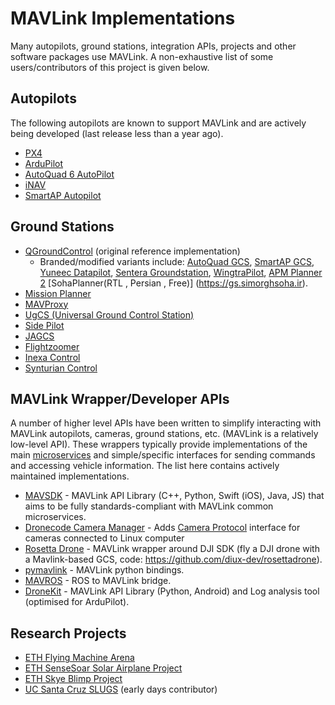 # MAVLink Implementations

Many autopilots, ground stations, integration APIs, projects and other software packages use MAVLink. 
A non-exhaustive list of some users/contributors of this project is given below.

## Autopilots

The following autopilots are known to support MAVLink and are actively being developed (last release less than a year ago).

* [PX4](http://px4.io/)
* [ArduPilot](http://ardupilot.org/)
* [AutoQuad 6 AutoPilot](http://autoquad.org)
* [iNAV](https://github.com/iNavFlight/inav/wiki)
* [SmartAP Autopilot](http://www.sky-drones.com/)

## Ground Stations

* [QGroundControl](http://qgroundcontrol.com/) (original reference implementation)
  * Branded/modified variants include: [AutoQuad GCS](http://autoquad.org/software-downloads/?category=2), [SmartAP GCS](http://sky-drones.com/smartap-gcs), [Yuneec Datapilot](http://us.yuneec.com/comm-en-datapilot), [Sentera Groundstation](https://sentera.com/phx-drone/), [WingtraPilot](https://wingtra.com/software/), [APM Planner 2](http://ardupilot.org/planner2/index.html) [SohaPlanner(RTL , Persian , Free)] (https://gs.simorghsoha.ir).
* [Mission Planner](http://ardupilot.org/planner/)
* [MAVProxy](http://ardupilot.github.io/MAVProxy/html/index.html)
* [UgCS (Universal Ground Control Station)](https://www.ugcs.com/)
* [Side Pilot](http://sidepilot.net/)
* [JAGCS](https://github.com/MishkaRogachev/JAGCS)
* [Flightzoomer](https://flightzoomer.com/)
* [Inexa Control](https://www.insitu.com/information-delivery/command-and-control/icomc2)
* [Synturian Control](https://www.textronsystems.com/what-we-do/unmanned-systems/synturian)


## MAVLink Wrapper/Developer APIs

A number of higher level APIs have been written to simplify interacting with MAVLink autopilots, cameras, ground stations, etc. (MAVLink is a relatively low-level API).
These wrappers typically provide implementations of the main [microservices](../services/README.md) and simple/specific interfaces for sending commands and accessing vehicle information.
The list here contains actively maintained implementations.

* [MAVSDK](https://mavsdk.mavlink.io/develop/en/) - MAVLink API Library (C++, Python, Swift (iOS), Java, JS) that aims to be fully standards-compliant with MAVLink common microservices.
* [Dronecode Camera Manager](https://camera-manager.dronecode.org/en/) - Adds [Camera Protocol](../services/camera.md) interface for cameras connected to Linux computer
* [Rosetta Drone](https://www.youtube.com/watch?v=rBqEQoVGuzQ) - MAVLink wrapper around DJI SDK (fly a DJI drone with a Mavlink-based GCS, code: https://github.com/diux-dev/rosettadrone).
* [pymavlink](https://github.com/ArduPilot/pymavlink) - MAVLink python bindings.
* [MAVROS](https://github.com/mavlink/mavros) - ROS to MAVLink bridge.
* [DroneKit](http://dronekit.io/) - MAVLink API Library (Python, Android) and Log analysis tool (optimised for ArduPilot).


## Research Projects

* [ETH Flying Machine Arena](http://www.idsc.ethz.ch/Research_DAndrea/FMA)
* [ETH SenseSoar Solar Airplane Project](http://www.sensesoar.ethz.ch/doku.php?id=project) 
* [ETH Skye Blimp Project](http://www.projectskye.ch/)
* [UC Santa Cruz SLUGS](http://slugsuav.soe.ucsc.edu/index.html) (early days contributor)
